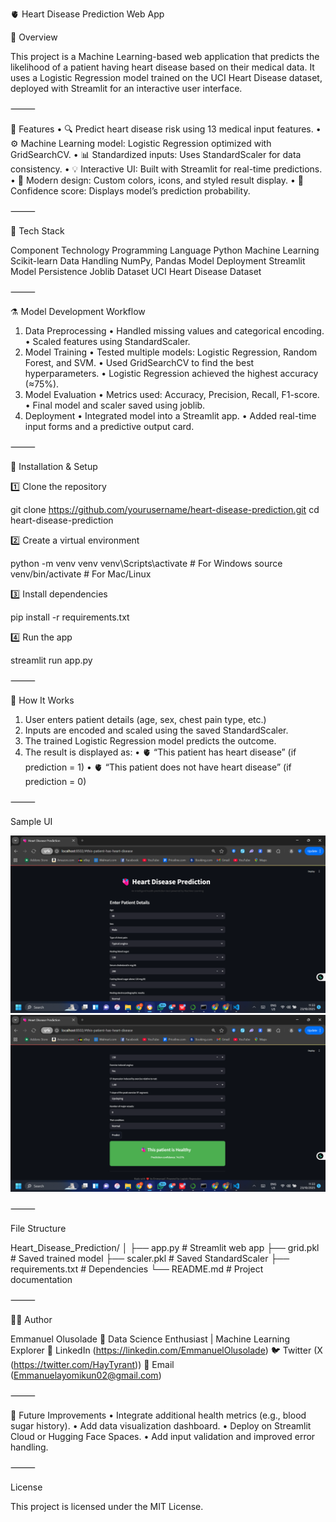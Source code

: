 🫀 Heart Disease Prediction Web App

🧠 Overview

This project is a Machine Learning-based web application that predicts the likelihood of a patient having heart disease based on their medical data.
It uses a Logistic Regression model trained on the UCI Heart Disease dataset, deployed with Streamlit for an interactive user interface.

⸻

🚀 Features
 • 🔍 Predict heart disease risk using 13 medical input features.
 • ⚙️ Machine Learning model: Logistic Regression optimized with GridSearchCV.
 • 📊 Standardized inputs: Uses StandardScaler for data consistency.
 • 💡 Interactive UI: Built with Streamlit for real-time predictions.
 • 🎨 Modern design: Custom colors, icons, and styled result display.
 • 💬 Confidence score: Displays model’s prediction probability.

⸻

🧩 Tech Stack

Component Technology
Programming Language Python
Machine Learning Scikit-learn
Data Handling NumPy, Pandas
Model Deployment Streamlit
Model Persistence Joblib
Dataset UCI Heart Disease Dataset


⸻

⚗️ Model Development Workflow
 1. Data Preprocessing
 • Handled missing values and categorical encoding.
 • Scaled features using StandardScaler.
 2. Model Training
 • Tested multiple models: Logistic Regression, Random Forest, and SVM.
 • Used GridSearchCV to find the best hyperparameters.
 • Logistic Regression achieved the highest accuracy (≈75%).
 3. Model Evaluation
 • Metrics used: Accuracy, Precision, Recall, F1-score.
 • Final model and scaler saved using joblib.
 4. Deployment
 • Integrated model into a Streamlit app.
 • Added real-time input forms and a predictive output card.

⸻

🧰 Installation & Setup

1️⃣ Clone the repository

git clone https://github.com/yourusername/heart-disease-prediction.git
cd heart-disease-prediction

2️⃣ Create a virtual environment

python -m venv venv
venv\Scripts\activate    # For Windows
source venv/bin/activate # For Mac/Linux

3️⃣ Install dependencies

pip install -r requirements.txt

4️⃣ Run the app

streamlit run app.py


⸻

🧮 How It Works
 1. User enters patient details (age, sex, chest pain type, etc.)
 2. Inputs are encoded and scaled using the saved StandardScaler.
 3. The trained Logistic Regression model predicts the outcome.
 4. The result is displayed as:
 • 🫀 “This patient has heart disease” (if prediction = 1)
 • 🫀 “This patient does not have heart disease” (if prediction = 0)

⸻

Sample UI

![App Screenshot](app_preview1.png)
![App Screenshot](app_preview2.png)



⸻

File Structure

Heart_Disease_Prediction/
│
├── app.py                     # Streamlit web app
├── grid.pkl                   # Saved trained model
├── scaler.pkl                 # Saved StandardScaler
├── requirements.txt           # Dependencies
└── README.md                  # Project documentation


⸻

🧑‍💻 Author

Emmanuel Olusolade
📍 Data Science Enthusiast | Machine Learning Explorer
💼 LinkedIn (https://linkedin.com/EmmanuelOlusolade)
🐦 Twitter (X (https://twitter.com/HayTyrant))
📧 Email (Emmanuelayomikun02@gmail.com)

⸻

🏁 Future Improvements
 •  Integrate additional health metrics (e.g., blood sugar history).
 •  Add data visualization dashboard.
 •  Deploy on Streamlit Cloud or Hugging Face Spaces.
 •  Add input validation and improved error handling.

⸻

License

This project is licensed under the MIT License.

